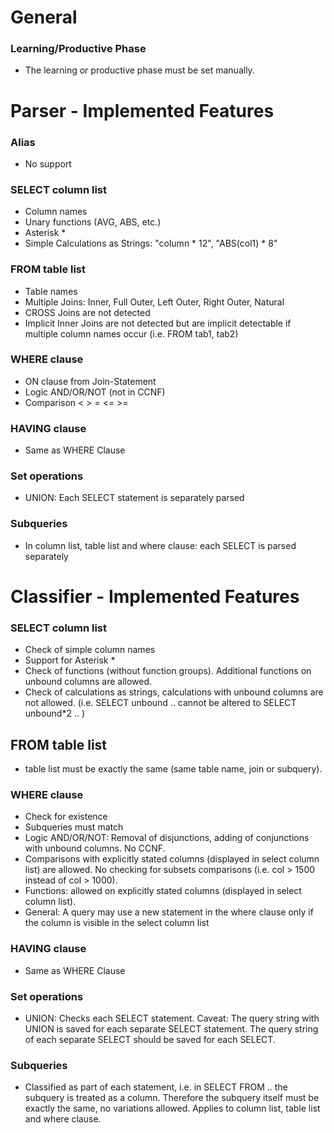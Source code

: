 # General

### Learning/Productive Phase

* The learning or productive phase must be set manually.

# Parser - Implemented Features

### Alias

* No support 

### SELECT column list

* Column names
* Unary functions (AVG, ABS, etc.)
* Asterisk *
* Simple Calculations as Strings: "column \* 12", "ABS(col1) \* 8"

### FROM table list

* Table names
* Multiple Joins: Inner, Full Outer, Left Outer, Right Outer, Natural
* CROSS Joins are not detected
* Implicit Inner Joins are not detected but are implicit detectable if multiple column names occur (i.e. FROM tab1, tab2)

### WHERE clause

* ON clause from Join-Statement 
* Logic AND/OR/NOT (not in CCNF)
* Comparison < > = <= >=

### HAVING clause

* Same as WHERE Clause

### Set operations

* UNION: Each SELECT statement is separately parsed

### Subqueries

* In column list, table list and where clause: each SELECT is parsed separately



# Classifier - Implemented Features

### SELECT column list

* Check of simple column names
* Support for Asterisk * 
* Check of functions (without function groups). Additional functions on unbound columns are allowed.
* Check of calculations as strings, calculations with unbound columns are not allowed. (i.e. SELECT unbound .. cannot be altered to SELECT unbound*2 .. )

## FROM table list

* table list must be exactly the same (same table name, join or subquery).

### WHERE clause

* Check for existence
* Subqueries must match   
* Logic AND/OR/NOT: Removal of disjunctions, adding of conjunctions with unbound columns. No CCNF. 
* Comparisons with explicitly stated columns (displayed in select column list) are allowed. No checking for subsets comparisons (i.e. col > 1500 instead of col > 1000).
* Functions: allowed on explicitly stated columns (displayed in select column list).
* General: A query may use a new statement in the where clause only if the column is visible in the select column list

### HAVING clause

* Same as WHERE Clause

### Set operations

* UNION: Checks each SELECT statement. Caveat: The query string with UNION is saved for each separate SELECT statement. The query string of each separate SELECT should be saved for each SELECT.

### Subqueries

* Classified as part of each statement, i.e. in SELECT <subquery> FROM .. the subquery is treated as a column. Therefore the subquery itself must be exactly the same, no variations allowed. Applies to column list, table list and where clause.

